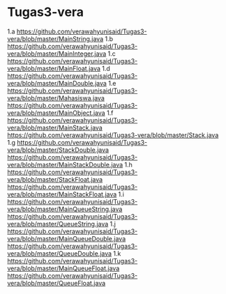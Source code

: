 # Tugas3-vera
1.a https://github.com/verawahyunisaid/Tugas3-vera/blob/master/MainString.java
1.b https://github.com/verawahyunisaid/Tugas3-vera/blob/master/MainInteger.java
1.c https://github.com/verawahyunisaid/Tugas3-vera/blob/master/MainFloat.java
1.d https://github.com/verawahyunisaid/Tugas3-vera/blob/master/MainDouble.java
1.e https://github.com/verawahyunisaid/Tugas3-vera/blob/master/Mahasiswa.java
    https://github.com/verawahyunisaid/Tugas3-vera/blob/master/MainObject.java
1.f https://github.com/verawahyunisaid/Tugas3-vera/blob/master/MainStack.java
    https://github.com/verawahyunisaid/Tugas3-vera/blob/master/Stack.java
1.g https://github.com/verawahyunisaid/Tugas3-vera/blob/master/StackDouble.java
    https://github.com/verawahyunisaid/Tugas3-vera/blob/master/MainStackDouble.java
1.h https://github.com/verawahyunisaid/Tugas3-vera/blob/master/StackFloat.java
    https://github.com/verawahyunisaid/Tugas3-vera/blob/master/MainStackFloat.java
1.i https://github.com/verawahyunisaid/Tugas3-vera/blob/master/MainQueueString.java
    https://github.com/verawahyunisaid/Tugas3-vera/blob/master/QueueString.java
1.j https://github.com/verawahyunisaid/Tugas3-vera/blob/master/MainQueueDouble.java
    https://github.com/verawahyunisaid/Tugas3-vera/blob/master/QueueDouble.java
1.k https://github.com/verawahyunisaid/Tugas3-vera/blob/master/MainQueueFloat.java
    https://github.com/verawahyunisaid/Tugas3-vera/blob/master/QueueFloat.java
